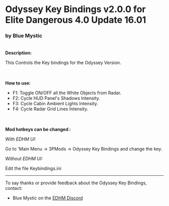 # Odyssey Key Bindings v2.0.0 for Elite Dangerous 4.0 Update 16.01

### by Blue Mystic<br><br>

**Description:**

This Controls the Key bindings for the Odyssey Version.
<br><br><br>

**How to use:**

- F1: Toggle ON/OFF all the White Objects from Radar.
- F2: Cycle HUD Panel's Shadows Intensity.
- F3: Cycle Cabin Ambient Lights Intensity.
- F4: Cycle Radar Grid Lines Intensity.
<br><br><br>

**Mod hotkeys can be changed :**

*With EDHM UI:* 

Go to 'Main Menu -> 3PMods -> Odyssey Key Bindings and change the key.

*Without EDHM UI:* 

Edit the file Keybindings.ini

-------------------------------------------------------------------------

To say thanks or provide feedback about the Odyssey Key Bindings, contact:
- Blue Mystic on the [EDHM Discord](https://discord.gg/MtBszksjMr)